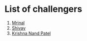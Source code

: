 # List of challengers
1. [Mrinal](https://github.com/mrinal1224)
2. [Shivay](https://github.com/shivaylamba)
3. [Krishna Nand Patel](https://github.com/krishnanandpatl)
